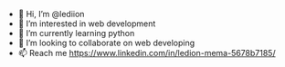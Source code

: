 - 👋 Hi, I’m @lediion 
- 👀 I’m interested in web development
- 🌱 I’m currently learning python
- 💞️ I’m looking to collaborate on web developing
- 📫 Reach me https://www.linkedin.com/in/ledion-mema-5678b7185/

<!---
lediion/lediion is a ✨ special ✨ repository because its `README.md` (this file) appears on your GitHub profile.
You can click the Preview link to take a look at your changes.
--->
